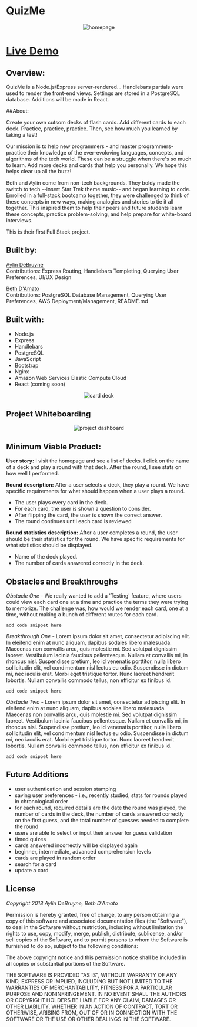 # QuizMe

<p align='center'>
    <img src='readme_imgs/one.png' alt='homepage'></img>
</p>

# [Live Demo](https://www.quizzme.com)


## Overview:
QuizMe is a Node.js/Express server-rendered...  Handlebars partials were used to render the front-end views. Settings are stored in a PostgreSQL database. Additions will be made in React.    

##About:
 <p>Create your own cutsom decks of flash cards. Add different cards to each deck. Practice,
            practice, practice. Then, see how much you learned by taking a test!</p>
<p>Our mission is to help new programmers - and master programmers- practice their knowledge of 
            the ever-evoloving languages, concepts, and algorithms of the
            tech world. These can be a struggle when there's so much
            to learn. Add more decks and cards that help you personally.
            We hope this helps clear up all the buzz!
        </p>
<p>
            Beth and Aylin come from non-tech backgrounds. They boldy made the switch
            to tech --insert Star Trek theme music-- and began learning to code. Enrolled in a full-stack bootcamp together, they
            were challenged to think of these concepts in new ways, making analogies and stories to tie it
            all together. This inspired them to help their peers and future students learn these concepts, practice problem-solving,
            and help prepare for white-board interviews.       
        </p>
<p>This is their first Full Stack project.</p>

## Built by:

[Aylin DeBruyne](https://github.com/adebruyne)  
Contributions: Express Routing, Handlebars Templeting, Querying User Preferences, UI/UX Design

[Beth D'Amato](https://github.com/badamato)  
Contributions: PostgreSQL Database Management, Querying User Preferences, AWS Deployment/Management, README.md


## Built with:

* Node.js
* Express
* Handlebars
* PostgreSQL 
* JavaScript
* Bootstrap
* Nginx
* Amazon Web Services Elastic Compute Cloud
* React (coming soon)

<p align='center'>
    <img src='readme_imgs/two.png' alt='card deck'></img>
</p>


## Project Whiteboarding

<p align='center'>
    <img src='readme_imgs/trello.png' alt='project dashboard'></img>
</p>



## Minimum Viable Product:
**User story:**  I visit the homepage and see a list of decks.  I click on the name of a deck and play a round with that deck.  After the round, I see stats on how well I performed.

**Round description:**  After a user selects a deck, they play a round.  We have specific requirements for what should happen when a user plays a  round.

- The user plays every card in the deck.
- For each card, the user is shown a question to consider.
- After flipping the card, the user is shown the correct answer.
- The round continues until each card is reviewed

**Round statistics description:**  After a user completes a round, the user should be their statistics for the round.  We have specific requirements for what statistics should be displayed.

- Name of the deck played.
- The number of cards answered correctly in the deck.



## Obstacles and Breakthroughs

*Obstacle One -*
We really wanted to add a 'Testing' feature, where users could view each card one at a time and practice the terms they were trying to memorize. The challenge was, how would we render each card, one at a time, without making a bunch of different routes for each card. 
```
add code snippet here
```

*Breakthrough One -*
Lorem ipsum dolor sit amet, consectetur adipiscing elit. In eleifend enim at nunc aliquam, dapibus sodales libero malesuada. Maecenas non convallis arcu, quis molestie mi. Sed volutpat dignissim laoreet. Vestibulum lacinia faucibus pellentesque. Nullam et convallis mi, in rhoncus nisl. Suspendisse pretium, leo id venenatis porttitor, nulla libero sollicitudin elit, vel condimentum nisl lectus eu odio. Suspendisse in dictum mi, nec iaculis erat. Morbi eget tristique tortor. Nunc laoreet hendrerit lobortis. Nullam convallis commodo tellus, non efficitur ex finibus id.
```
add code snippet here
```

*Obstacle Two -*
Lorem ipsum dolor sit amet, consectetur adipiscing elit. In eleifend enim at nunc aliquam, dapibus sodales libero malesuada. Maecenas non convallis arcu, quis molestie mi. Sed volutpat dignissim laoreet. Vestibulum lacinia faucibus pellentesque. Nullam et convallis mi, in rhoncus nisl. Suspendisse pretium, leo id venenatis porttitor, nulla libero sollicitudin elit, vel condimentum nisl lectus eu odio. Suspendisse in dictum mi, nec iaculis erat. Morbi eget tristique tortor. Nunc laoreet hendrerit lobortis. Nullam convallis commodo tellus, non efficitur ex finibus id.
```
add code snippet here
```


## Future Additions

* user authentication and session stamping
* saving user preferences - i.e., recently studied, stats for rounds played in chronological order
* for each round, required details are the date the round was played, the number of cards in the deck, the number of cards answered correctly on the first guess, and the total number of guesses needed to complete the round
* users are able to select or input their answer for guess validation
* timed quizes
* cards answered incorrectly will be displayed again
* beginner, intermediate, advanced comprehension levels
* cards are played in random order
* search for a card
* update a card



## License 
*Copyright 2018 Aylin DeBruyne, Beth D'Amato*

Permission is hereby granted, free of charge, to any person obtaining a copy of this software and associated documentation files (the "Software"), to deal in the Software without restriction, including without limitation the rights to use, copy, modify, merge, publish, distribute, sublicense, and/or sell copies of the Software, and to permit persons to whom the Software is furnished to do so, subject to the following conditions:

The above copyright notice and this permission notice shall be included in all copies or substantial portions of the Software.

THE SOFTWARE IS PROVIDED "AS IS", WITHOUT WARRANTY OF ANY KIND, EXPRESS OR IMPLIED, INCLUDING BUT NOT LIMITED TO THE WARRANTIES OF MERCHANTABILITY, FITNESS FOR A PARTICULAR PURPOSE AND NONINFRINGEMENT. IN NO EVENT SHALL THE AUTHORS OR COPYRIGHT HOLDERS BE LIABLE FOR ANY CLAIM, DAMAGES OR OTHER LIABILITY, WHETHER IN AN ACTION OF CONTRACT, TORT OR OTHERWISE, ARISING FROM, OUT OF OR IN CONNECTION WITH THE SOFTWARE OR THE USE OR OTHER DEALINGS IN THE SOFTWARE.
